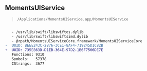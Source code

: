 ## MomentsUIService

> `/Applications/MomentsUIService.app/MomentsUIService`

```diff

   - /usr/lib/swift/libswiftos.dylib
   - /usr/lib/swift/libswiftsimd.dylib
   - @rpath/MomentsUIServiceCore.framework/MomentsUIServiceCore
-  UUID: BEEE243C-2876-3CE1-8AF4-719245D1C82B
+  UUID: 735E863D-D1EB-364E-97D2-1B6F7506DE7E
   Functions: 9310
   Symbols:   57378
   CStrings:  3677

```
